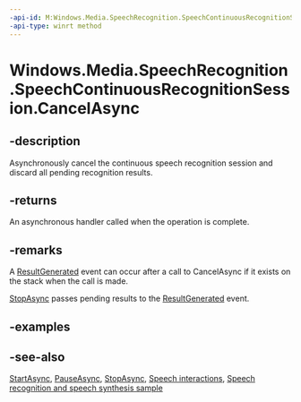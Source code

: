 ```yaml
---
-api-id: M:Windows.Media.SpeechRecognition.SpeechContinuousRecognitionSession.CancelAsync
-api-type: winrt method
---
```


<!-- Method syntax
public Windows.Foundation.IAsyncAction CancelAsync()
-->

# Windows.Media.SpeechRecognition.SpeechContinuousRecognitionSession.CancelAsync

## -description
Asynchronously cancel the continuous speech recognition session and discard all pending recognition results.

## -returns
An asynchronous handler called when the operation is complete.

## -remarks
A [ResultGenerated](speechcontinuousrecognitionsession_resultgenerated.md) event can occur after a call to CancelAsync if it exists on the stack when the call is made.

[StopAsync](speechcontinuousrecognitionsession_stopasync_1648475005.md) passes pending results to the [ResultGenerated](speechcontinuousrecognitionsession_resultgenerated.md) event.

## -examples

## -see-also
[StartAsync](speechcontinuousrecognitionsession_startasync_192219967.md), [PauseAsync](speechcontinuousrecognitionsession_pauseasync_576113822.md), [StopAsync](speechcontinuousrecognitionsession_stopasync_1648475005.md), [Speech interactions](https://docs.microsoft.com/windows/uwp/input-and-devices/speech-interactions), [Speech recognition and speech synthesis sample](https://github.com/Microsoft/Windows-universal-samples/tree/master/Samples/SpeechRecognitionAndSynthesis)
